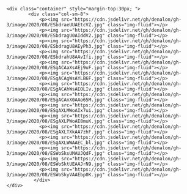     <div class="container" style="margin-top:30px; ">
            <div class="col-sm-8">
                <p><img src="https://cdn.jsdelivr.net/gh/denalon/gh-3/image/2020/08/ESbdraeUUAEtcVZ.jpg" class="img-fluid"></p>
                <p><img src="https://cdn.jsdelivr.net/gh/denalon/gh-3/image/2020/08/ESbdragU0AIddV2.jpg" class="img-fluid"></p>
                <p><img src="https://cdn.jsdelivr.net/gh/denalon/gh-3/image/2020/08/ESbdragU8AEyPh3.jpg" class="img-fluid"></p>
                <p><img src="https://cdn.jsdelivr.net/gh/denalon/gh-3/image/2020/08/ESbdrahU8AAvIfi.jpg" class="img-fluid"></p>
                <p><img src="https://cdn.jsdelivr.net/gh/denalon/gh-3/image/2020/08/ESgACAaXsAEj9uF.jpg" class="img-fluid"></p>
                <p><img src="https://cdn.jsdelivr.net/gh/denalon/gh-3/image/2020/08/ESgACAgWsAYLB6F.jpg" class="img-fluid"></p>
                <p><img src="https://cdn.jsdelivr.net/gh/denalon/gh-3/image/2020/08/ESgACAhWsAEOLIv.jpg" class="img-fluid"></p>
                <p><img src="https://cdn.jsdelivr.net/gh/denalon/gh-3/image/2020/08/ESgACAnX0AAo65M.jpg" class="img-fluid"></p>
                <p><img src="https://cdn.jsdelivr.net/gh/denalon/gh-3/image/2020/08/ESgAXLMWoAIx7ui.jpg" class="img-fluid"></p>
                <p><img src="https://cdn.jsdelivr.net/gh/denalon/gh-3/image/2020/08/ESgAXLPWoAE8muK.jpg" class="img-fluid"></p>
                <p><img src="https://cdn.jsdelivr.net/gh/denalon/gh-3/image/2020/08/ESgAXLTXkAA7zhF.jpg" class="img-fluid"></p>
                <p><img src="https://cdn.jsdelivr.net/gh/denalon/gh-3/image/2020/08/ESgAXLWWAAEC_bl.jpg" class="img-fluid"></p>
                <p><img src="https://cdn.jsdelivr.net/gh/denalon/gh-3/image/2020/08/ESWoSksUMAUJQdF.jpg" class="img-fluid"></p>
                <p><img src="https://cdn.jsdelivr.net/gh/denalon/gh-3/image/2020/08/ESWoSktUEAAJrN9.jpg" class="img-fluid"></p>
                <p><img src="https://cdn.jsdelivr.net/gh/denalon/gh-3/image/2020/08/ESWoSkyVAAEbp0K.jpg" class="img-fluid"></p>
              </div>
    </div>
